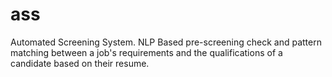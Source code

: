 # ass
Automated Screening System. NLP Based pre-screening check and pattern matching between a job's requirements and the qualifications of a candidate based on their resume.
